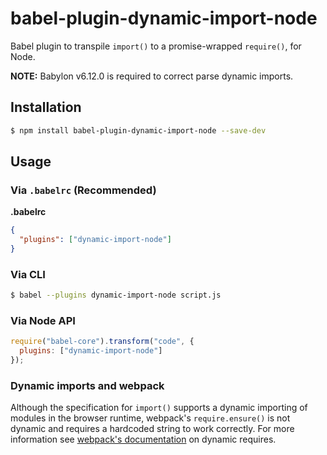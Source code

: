# babel-plugin-dynamic-import-node

Babel plugin to transpile `import()` to a promise-wrapped `require()`, for Node.

**NOTE:** Babylon v6.12.0 is required to correct parse dynamic imports.

## Installation

```sh
$ npm install babel-plugin-dynamic-import-node --save-dev
```

## Usage

### Via `.babelrc` (Recommended)

**.babelrc**

```json
{
  "plugins": ["dynamic-import-node"]
}
```

### Via CLI

```sh
$ babel --plugins dynamic-import-node script.js
```

### Via Node API

```javascript
require("babel-core").transform("code", {
  plugins: ["dynamic-import-node"]
});
```

### Dynamic imports and webpack

Although the specification for `import()` supports a dynamic importing of modules in the browser runtime, webpack's `require.ensure()` is not dynamic and requires a hardcoded string to work correctly. For more information see [webpack's documentation](https://webpack.github.io/docs/context.html#dynamic-requires) on dynamic requires.
